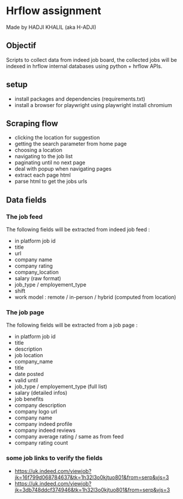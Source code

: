 # Hrflow assignment
<!-- ADD GITHUB URL -->
Made by HADJI KHALIL (aka H-ADJI)

## Objectif

Scripts to collect data from indeed job board, the collected jobs will be indexed in hrflow internal databases using python + hrflow APIs.


## setup

- install packages and dependencies (requirements.txt)
- install a browser for playwright using playwright install chromium

## Scraping flow
- clicking the location for suggestion
- getting the search parameter from home page
- choosing a location
- navigating to the job list
- paginating until no next page
- deal with popup when navigating pages 
- extract each page html
- parse html to get the jobs urls

## Data fields

### The job feed

The following fields will be extracted from indeed job feed :

- in platform job id
- title
- url
- company name
- company rating
- company_location
- salary (raw format)
- job_type / employement_type
- shift
- work model : remote / in-person / hybrid (computed from location)

### The job page

The following fields will be extracted from a job page :

- in platform job id
- title
- description
- job location
- company_name
- title
- date posted
- valid until
- job_type / employement_type (full list)
- salary (detailed infos)
- job benefits
- company description
- company logo url
- company name
- company indeed profile
- company indeed reviews
- company average rating / same as from feed
- company rating count

### some job links to verify the fields 
- https://uk.indeed.com/viewjob?jk=16f799d068784637&tk=1h32l3o0kjtuo801&from=serp&vjs=3 
- https://uk.indeed.com/viewjob?jk=3db748ddcf374946&tk=1h32l3o0kjtuo801&from=serp&vjs=3